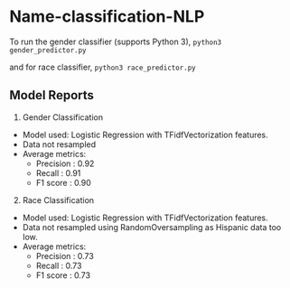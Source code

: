 # Name-classification-NLP

To run the gender classifier (supports Python 3), `python3 gender_predictor.py`

and for race classifier, `python3 race_predictor.py`

## Model Reports

1. Gender Classification
* Model used: Logistic Regression with TFidfVectorization features.
* Data not resampled
* Average metrics: 
  - Precision : 0.92      
  - Recall : 0.91    
  - F1 score : 0.90

2. Race Classification
* Model used: Logistic Regression with TFidfVectorization features.
* Data not resampled using RandomOversampling as Hispanic data too low.
* Average metrics: 
  - Precision : 0.73    
  - Recall : 0.73    
  - F1 score : 0.73
